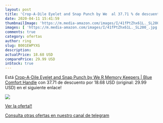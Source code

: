 ```yaml
---
layout: post
title: 'Crop-A-Dile Eyelet and Snap Punch by We  al 37.71 % de descuento'
date: 2020-04-11 15:41:59
thumbnailImage: 'https://m.media-amazon.com/images/I/41fPtZhx61L._SL200_.jpg'
images: [ 'https://m.media-amazon.com/images/I/41fPtZhx61L._SL200_.jpg' ]
comments: true
category: ofertas
author: ring
slug: B001EWPYXG
description:
actualPrice: 18.68 USD
comparePrice: 29.99 USD
inStock: true
---
```


Está [Crop-A-Dile Eyelet and Snap Punch by We R Memory Keepers | Blue Comfort Handle](https://www.amazon.com/dp/B001EWPYXG/?tag=redken08-20) con 37.71 de descuento por 18.68 USD (original: 29.99 USD) en el siguiente enlace!

[![](https://m.media-amazon.com/images/I/41fPtZhx61L._SL200_.jpg)](https://www.amazon.com/dp/B001EWPYXG/?tag=redken08-20)

[Ver la oferta!!](https://www.amazon.com/dp/B001EWPYXG/?tag=redken08-20)

[Consulta otras ofertas en nuestro canal de telegram](https://t.me/s/ofertas25)
